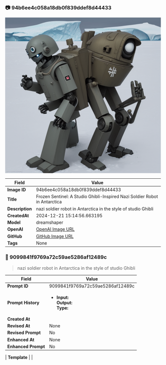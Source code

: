 

### 📷 94b6ee4c058a18db0f839ddef8d44433 


![data.id](./94b6ee4c058a18db0f839ddef8d44433.jpg)


| Field          | Value                                                                                                                     |
|----------------|---------------------------------------------------------------------------------------------------------------------------|
| **Image ID**             | 94b6ee4c058a18db0f839ddef8d44433                                                                                                             |
| **Title**           | Frozen Sentinel: A Studio Ghibli-Inspired Nazi Soldier Robot in Antarctica                                                                                                       |
| **Description**           | nazi soldier robot in Antarctica in the style of studio Ghibli                                                                                                       |
| **CreatedAt**        | 2024-12-21 15:14:56.663195                                                                                                        |
| **Model**        | dreamshaper                                                                                                        |
| **OpenAI**         | [OpenAI Image URL](http://192.168.1.85:8081/generated-images/b643226005970.png)                                                                                |
| **GitHub**         | [GitHub Image URL](https://raw.githubusercontent.com/Caneta-Silva/GODZ/refs/heads/main/images/94b6ee4c058a18db0f839ddef8d44433/94b6ee4c058a18db0f839ddef8d44433.jpg)                                                                                |
| **Tags**       | None                                                                                                                   |

### 📜 9099841f9769a72c59ae5286af12489c

> nazi soldier robot in Antarctica in the style of studio Ghibli

| Field          | Value                                                                                                                                                                      |
|----------------|----------------------------------------------------------------------------------------------------------------------------------------------------------------------------|
| **Prompt ID**  | 9099841f9769a72c59ae5286af12489c                                                                                                                                                            |
| **Prompt History** | <ul><li>**Input:**  <br> **Output:**  <br> **Type:** </li></ul> |
| **Created At** |                                                                                                                                                    |
| **Revised At** | None                                                                                                                                                   |
| **Revised Prompt** | No                                                                                                                                                                      |
| **Enhanced At** | None                                                                                                                                                  |
| **Enhanced Prompt** | No                                                                                                                                                                    |

| **Template**   |                                                                                                                                            |



